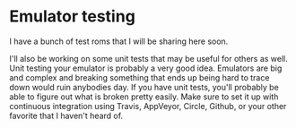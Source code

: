 # Emulator testing

I have a bunch of test roms that I will be sharing here soon.

I'll also be working on some unit tests that may be useful for others as well.
Unit testing your emulator is probably a very good idea. Emulators are big and
complex and breaking something that ends up being hard to trace down would ruin
anybodies day. If you have unit tests, you'll probably be able to figure out
what is broken pretty easily. Make sure to set it up with continuous integration
using Travis, AppVeyor, Circle, Github, or your other favorite that I haven't
heard of.
